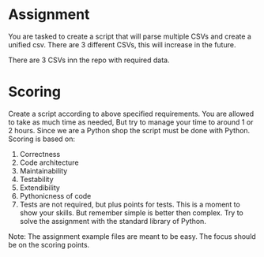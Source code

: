 
# Assignment
You are tasked to create a script that will parse multiple CSVs and create a unified csv. There are 3 different CSVs, this will increase in the future.

There are 3 CSVs inn the repo with required data.

# Scoring
Create a script according to above specified requirements. You are allowed to take as much time as needed, But try to manage your time to around 1 or 2 hours. Since we are a Python shop the script must be done with Python. Scoring is based on:

1. Correctness
2. Code architecture
3. Maintainability
4. Testability
5. Extendibility
6. Pythonicness of code
7. Tests are not required, but plus points for tests. This is a moment to show your skills. But remember simple is better then complex. Try to solve the assignment with the standard library of Python.

Note: The assignment example files are meant to be easy. The focus should be on the scoring points.
